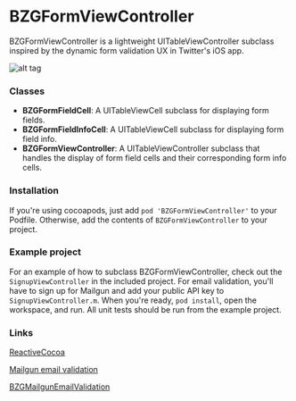 BZGFormViewController
=====================

BZGFormViewController is a lightweight UITableViewController subclass inspired by the dynamic form validation UX in Twitter's iOS app.

![alt tag](https://raw.github.com/benzguo/BZGFormViewController/master/Screenshots/1.png)

### Classes

+ **BZGFormFieldCell**: A UITableViewCell subclass for displaying form fields.
+ **BZGFormFieldInfoCell**: A UITableViewCell subclass for displaying form field info.
+ **BZGFormViewController**: A UITableViewController subclass that handles the display of form field cells and their corresponding form info cells.

### Installation

If you're using cocoapods, just add ```pod 'BZGFormViewController'``` to your Podfile. Otherwise, add the contents of ```BZGFormViewController``` to your project.

### Example project

For an example of how to subclass BZGFormViewController, check out the ```SignupViewController``` in the included project.
For email validation, you'll have to sign up for Mailgun and add your public API key to ```SignupViewController.m```.
When you're ready, ```pod install```, open the workspace, and run. All unit tests should be run from the example project.

### Links

[ReactiveCocoa](https://github.com/ReactiveCocoa/ReactiveCocoa)

[Mailgun email validation](http://blog.mailgun.com/post/free-email-validation-api-for-web-forms/)

[BZGMailgunEmailValidation](https://github.com/benzguo/BZGMailgunEmailValidation)


